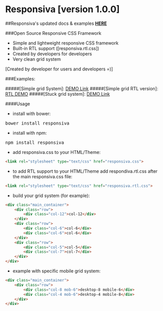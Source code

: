 # Responsiva [version 1.0.0]

##Responsiva's updated docs & examples <a href="http://vol4ikman.github.io/responsiva/" target="_blank"><strong>HERE</strong></a>

###Open Source Responsive CSS Framework

- Simple and lightweight responsive CSS framework
- Built-in RTL support ([responsiva.rtl.css])
- Created by developers for developers
- Very clean grid system

[Created by developer for users and developers =)]

###Examples:

#####[Simple grid System]: <a href="http://vol4ikman.github.io/responsiva/responsiva-simple" target="_blank">DEMO Link</a>
#####[Simple grid RTL version]: <a href="http://vol4ikman.github.io/responsiva/responsiva-simple-rtl" target="_blank">RTL DEMO</a>
#####[Stuck grid system]: <a href="http://vol4ikman.github.io/responsiva/responsiva-stuck-grid" target="_blank">DEMO Link</a>

####Usage

- install with bower:
<pre>bower install responsiva</pre>
- install with npm:
<pre>npm install responsiva</pre>

- add responsiva.css to your HTML/Theme: 
```html
<link rel="stylesheet" type="text/css" href="responsiva.css">
```
- to add RTL support to your HTML/Theme add respondiva.rtl.css after the main responsiva.css file: 
```html
<link rel="stylesheet" type="text/css" href="responsiva.rtl.css">
```
- build your grid system (for example):
``` html
<div class="main_container">
	<div class="row">		
		<div class="col-12">col-12</div>
	</div>
	<div class="row">		
		<div class="col-6">col-6</div>
		<div class="col-6">col-6</div>
	</div>
	<div class="row">		
		<div class="col-5">col-5</div>
		<div class="col-7">col-7</div>
	</div>				
</div>
```
- example with specific mobile grid system:
```html
<div class="main_container">
	<div class="row">
		<div class="col-8 mob-6">desktop-8 mobile-6</div>
		<div class="col-4 mob-6">desktop-4 mobile-8</div>
	</div>
</div>
```
